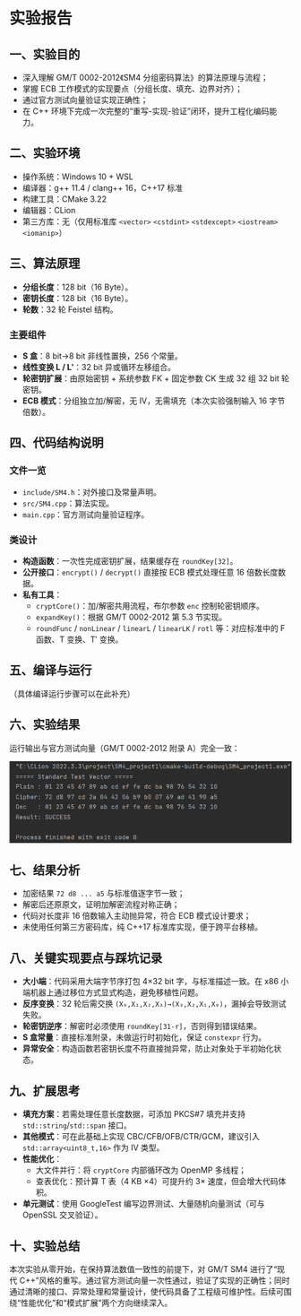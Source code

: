 # 实验报告

## 一、实验目的
- 深入理解 GM/T 0002-2012《SM4 分组密码算法》的算法原理与流程；
- 掌握 ECB 工作模式的实现要点（分组长度、填充、边界对齐）；
- 通过官方测试向量验证实现正确性；
- 在 C++ 环境下完成一次完整的“重写-实现-验证”闭环，提升工程化编码能力。

## 二、实验环境
- 操作系统：Windows 10 + WSL
- 编译器：g++ 11.4 / clang++ 16，C++17 标准
- 构建工具：CMake 3.22
- 编辑器：CLion
- 第三方库：无（仅用标准库 `<vector>` `<cstdint>` `<stdexcept>` `<iostream>` `<iomanip>`）

## 三、算法原理
- **分组长度**：128 bit（16 Byte）。
- **密钥长度**：128 bit（16 Byte）。
- **轮数**：32 轮 Feistel 结构。

### 主要组件
- **S 盒**：8 bit→8 bit 非线性置换，256 个常量。
- **线性变换 L / L′**：32 bit 异或循环左移组合。
- **轮密钥扩展**：由原始密钥 + 系统参数 FK + 固定参数 CK 生成 32 组 32 bit 轮密钥。
- **ECB 模式**：分组独立加/解密，无 IV，无需填充（本次实验强制输入 16 字节倍数）。

## 四、代码结构说明
### 文件一览
- `include/SM4.h`：对外接口及常量声明。
- `src/SM4.cpp`：算法实现。
- `main.cpp`：官方测试向量验证程序。

### 类设计
- **构造函数**：一次性完成密钥扩展，结果缓存在 `roundKey[32]`。
- **公开接口**：`encrypt()` / `decrypt()` 直接按 ECB 模式处理任意 16 倍数长度数据。
- **私有工具**：
  - `cryptCore()`：加/解密共用流程，布尔参数 `enc` 控制轮密钥顺序。
  - `expandKey()`：根据 GM/T 0002-2012 第 5.3 节实现。
  - `roundFunc` / `nonLinear` / `linearL` / `linearLK` / `rotl` 等：对应标准中的 F 函数、T 变换、T′ 变换。

## 五、编译与运行
（具体编译运行步骤可以在此补充）

## 六、实验结果
运行输出与官方测试向量（GM/T 0002-2012 附录 A）完全一致：

![运行结果](运行结果.png)

## 七、结果分析
- 加密结果 `72 d8 ... a5` 与标准值逐字节一致；
- 解密后还原原文，证明加解密流程对称正确；
- 代码对长度非 16 倍数输入主动抛异常，符合 ECB 模式设计要求；
- 未使用任何第三方密码库，纯 C++17 标准库实现，便于跨平台移植。

## 八、关键实现要点与踩坑记录
- **大小端**：代码采用大端字节序打包 4×32 bit 字，与标准描述一致。在 x86 小端机器上通过移位方式显式构造，避免移植性问题。
- **反序变换**：32 轮后需交换 `(X₀,X₁,X₂,X₃)→(X₃,X₂,X₁,X₀)`，漏掉会导致测试失败。
- **轮密钥逆序**：解密时必须使用 `roundKey[31-r]`，否则得到错误结果。
- **S 盒常量**：直接标准附录，未做运行时初始化，保证 `constexpr` 行为。
- **异常安全**：构造函数若密钥长度不符直接抛异常，防止对象处于半初始化状态。

## 九、扩展思考
- **填充方案**：若需处理任意长度数据，可添加 PKCS#7 填充并支持 `std::string`/`std::span` 接口。
- **其他模式**：可在此基础上实现 CBC/CFB/OFB/CTR/GCM，建议引入 `std::array<uint8_t,16>` 作为 IV 类型。
- **性能优化**：
  - 大文件并行：将 `cryptCore` 内部循环改为 OpenMP 多线程；
  - 查表优化：预计算 T 表（4 KB ×4）可提升约 3× 速度，但会增大代码体积。
- **单元测试**：使用 GoogleTest 编写边界测试、大量随机向量测试（可与 OpenSSL 交叉验证）。

## 十、实验总结
本次实验从零开始，在保持算法数值一致性的前提下，对 GM/T SM4 进行了“现代 C++”风格的重写。通过官方测试向量一次性通过，验证了实现的正确性；同时通过清晰的接口、异常处理和常量设计，使代码具备了工程级可维护性。后续可围绕“性能优化”和“模式扩展”两个方向继续深入。